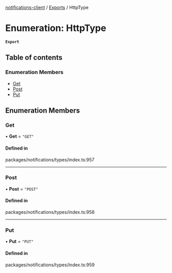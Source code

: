 [notifications-client](../README.md) / [Exports](../modules.md) / HttpType

# Enumeration: HttpType

**`Export`**

## Table of contents

### Enumeration Members

- [Get](HttpType.md#get)
- [Post](HttpType.md#post)
- [Put](HttpType.md#put)

## Enumeration Members

### Get

• **Get** = ``"GET"``

#### Defined in

packages/notifications/types/index.ts:957

___

### Post

• **Post** = ``"POST"``

#### Defined in

packages/notifications/types/index.ts:958

___

### Put

• **Put** = ``"PUT"``

#### Defined in

packages/notifications/types/index.ts:959
